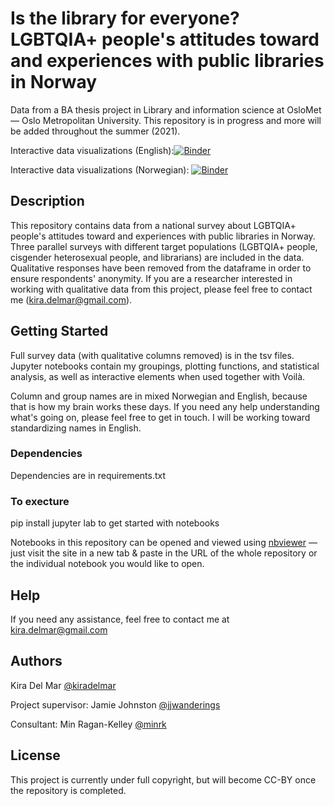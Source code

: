 # Is the library for everyone? LGBTQIA+ people's attitudes toward and experiences with public libraries in Norway

Data from a BA thesis project in Library and information science at OsloMet — Oslo Metropolitan University. This repository is in progress and more will be added throughout the summer (2021). 

Interactive data visualizations (English):[![Binder](https://mybinder.org/badge_logo.svg)](https://mybinder.org/v2/gh/kiradelmar/Bibliotek-for-alle/HEAD?urlpath=voila%2Frender%2FInteractiveVenn.ipynb)

Interactive data visualizations (Norwegian): [![Binder](https://mybinder.org/badge_logo.svg)](https://mybinder.org/v2/gh/kiradelmar/Bibliotek-for-alle/HEAD?urlpath=voila%2Frender%2FWidgets.ipynb)

## Description

This repository contains data from a national survey about LGBTQIA+ people's attitudes toward and experiences with public libraries in Norway. Three parallel surveys with different target populations (LGBTQIA+ people, cisgender heterosexual people, and librarians) are included in the data. Qualitative responses have been removed from the dataframe in order to ensure respondents' anonymity. If you are a researcher interested in working with qualitative data from this project, please feel free to contact me (kira.delmar@gmail.com). 

## Getting Started

Full survey data (with qualitative columns removed) is in the tsv files. Jupyter notebooks contain my groupings, plotting functions, and statistical analysis, as well as interactive elements when used together with Voilà. 

Column and group names are in mixed Norwegian and English, because that is how my brain works these days. If you need any help understanding what's going on, please feel free to get in touch. I will be working toward standardizing names in English. 

### Dependencies

Dependencies are in requirements.txt

### To execture

pip install jupyter lab to get started with notebooks

Notebooks in this repository can be opened and viewed using [nbviewer](https://nbviewer.jupyter.org) — just visit the site in a new tab & paste in the URL of the whole repository or the individual notebook you would like to open. 

## Help

If you need any assistance, feel free to contact me at kira.delmar@gmail.com

## Authors

Kira Del Mar 
[@kiradelmar](https://twitter.com/kiradelmar)

Project supervisor: Jamie Johnston
[@jjwanderings](https://twitter.com/jjwanderings)

Consultant: Min Ragan-Kelley
[@minrk](https://twitter.com/minrk)

## License

This project is currently under full copyright, but will become CC-BY once the repository is completed. 

